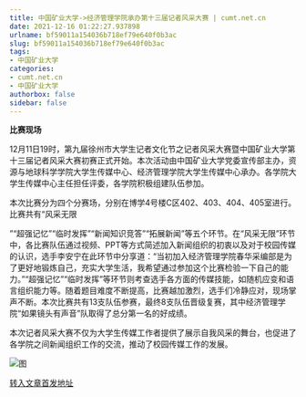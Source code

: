 ```yaml
---
title: 中国矿业大学->经济管理学院承办第十三届记者风采大赛 | cumt.net.cn
date: 2021-12-16 01:22:27.937898
urlname: bf59011a154036b718ef79e640f0b3ac
slug: bf59011a154036b718ef79e640f0b3ac
tags: 
- 中国矿业大学
categories:
- cumt.net.cn
- 中国矿业大学
authorbox: false
sidebar: false
---
```

**比赛现场**

12月11日19时，第九届徐州市大学生记者文化节之记者风采大赛暨中国矿业大学第十三届记者风采大赛初赛正式开始。本次活动由中国矿业大学党委宣传部主办，资源与地球科学学院大学生传媒中心、经济管理学院大学生传媒中心承办。各学院大学生传媒中心主任担任评委，各学院积极组建队伍参加。  

本次比赛分为四个分赛场，分别在博学4号楼C区402、403、404、405室进行。比赛共有“风采无限
<!--more-->
”“超强记忆”“临时发挥”“新闻知识竞答”“拓展新闻”等五个环节。在“风采无限”环节中，各比赛队伍通过视频、PPT等方式简述加入新闻组织的初衷以及对于校园传媒的认识，选手李安宁在此环节中分享道：“当初加入经济管理学院春华采编部是为了更好地锻炼自己，充实大学生活，我希望通过参加这个比赛检验一下自己的能力。”“超强记忆”“临时发挥”等环节则考查选手各方面的传媒技能，如随机应变和语言组织能力等。随着题目难度不断提高，比赛越加激烈，选手们冷静应对，现场掌声不断。本次比赛共有13支队伍参赛，最终8支队伍晋级复赛，其中经济管理学院“如果镜头有声音”队取得了总分第一名的好成绩。

本次记者风采大赛不仅为大学生传媒工作者提供了展示自我风采的舞台，也促进了各学院之间新闻组织工作的交流，推动了校园传媒工作的发展。

![图](http://xwzx.cumt.edu.cn/_upload/article/images/86/c5/dbfac10d43fb96b9fc15814992bd/d16923da-c41d-4ecb-984f-eb279b51eca8.jpg)

[转入文章首发地址](http://xwzx.cumt.edu.cn/5d/47/c523a613703/page.htm)